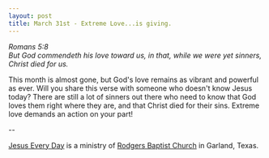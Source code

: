 ```yaml
---
layout: post
title: March 31st - Extreme Love...is giving.
---
```


_Romans 5:8  
But God commendeth his love toward us, in that, while we were yet
sinners, Christ died for us._

This month is almost gone, but God's love remains as vibrant and
powerful as ever. Will you share this verse with someone who doesn't
know Jesus today? There are still a lot of sinners out there who need
to know that God loves them right where they are, and that Christ died
for their sins. Extreme love demands an action on your part!

 --

<a href=http://jesuseveryday.net>Jesus Every Day</a> is a ministry of <a href=http://rodgersbaptist.net>Rodgers Baptist Church</a> in Garland, Texas.
